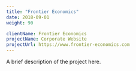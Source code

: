 ```yaml
---
title: "Frontier Economics"
date: 2018-09-01
weight: 90

clientName: Frontier Economics
projectName: Corporate Website
projectUrl: https://www.frontier-economics.com
---
```


A brief description of the project here.
